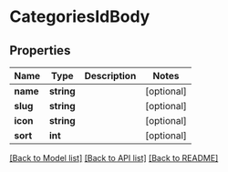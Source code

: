 # CategoriesIdBody

## Properties
Name | Type | Description | Notes
------------ | ------------- | ------------- | -------------
**name** | **string** |  | [optional] 
**slug** | **string** |  | [optional] 
**icon** | **string** |  | [optional] 
**sort** | **int** |  | [optional] 

[[Back to Model list]](../../README.md#documentation-for-models) [[Back to API list]](../../README.md#documentation-for-api-endpoints) [[Back to README]](../../README.md)

